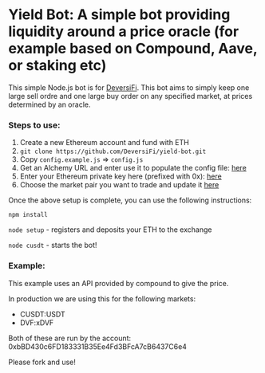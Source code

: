 # Yield Bot: A simple bot providing liquidity around a price oracle (for example based on Compound, Aave, or staking etc)

This simple Node.js bot is for [DeversiFi](deversifi.com). This bot aims to simply keep one large sell ordre and one large buy order on any specified market, at prices determined by an oracle.

### Steps to use:

1. Create a new Ethereum account and fund with ETH
2. `git clone https://github.com/DeversiFi/yield-bot.git`
2. Copy `config.example.js` => `config.js`
3. Get an Alchemy URL and enter use it to populate the config file: [here](https://github.com/DeversiFi/yield-bot/blob/main/config.example.js#L5)
4. Enter your Ethereum private key here (prefixed with 0x): [here](https://github.com/DeversiFi/yield-bot/blob/main/config.example.js#L3)
5. Choose the market pair you want to trade and update it [here](https://github.com/DeversiFi/yield-bot/blob/main/config.example.js#L4)

Once the above setup is complete, you can use the following instructions:

`npm install`

`node setup` - registers and deposits your ETH to the exchange

`node cusdt` - starts the bot!

### Example:

This example uses an API provided by compound to give the price.

In production we are using this for the following markets:
- CUSDT:USDT
- DVF:xDVF

Both of these are run by the account: 0xbBD430c6FD183331B35Ee4Fd3BFcA7cB6437C6e4

Please fork and use!
